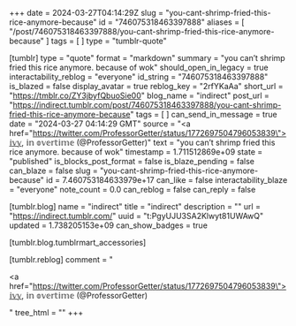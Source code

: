 +++
date = 2024-03-27T04:14:29Z
slug = "you-cant-shrimp-fried-this-rice-anymore-because"
id = "746075318463397888"
aliases = [ "/post/746075318463397888/you-cant-shrimp-fried-this-rice-anymore-because" ]
tags = [ ]
type = "tumblr-quote"

[tumblr]
type = "quote"
format = "markdown"
summary = "you can’t shrimp fried this rice anymore. because of wok"
should_open_in_legacy = true
interactability_reblog = "everyone"
id_string = "746075318463397888"
is_blazed = false
display_avatar = true
reblog_key = "2rfYKaAa"
short_url = "https://tmblr.co/ZY3jbyfQbuoSie00"
blog_name = "indirect"
post_url = "https://indirect.tumblr.com/post/746075318463397888/you-cant-shrimp-fried-this-rice-anymore-because"
tags = [ ]
can_send_in_message = true
date = "2024-03-27 04:14:29 GMT"
source = "<a href=\"https://twitter.com/ProfessorGetter/status/1772697504796053839\">𝕚𝕧𝕪, 𝕚𝕟 𝕠𝕧𝕖𝕣𝕥𝕚𝕞𝕖 (@ProfessorGetter)</a>"
text = "you can&rsquo;t shrimp fried this rice anymore. because of wok"
timestamp = 1.711512869e+09
state = "published"
is_blocks_post_format = false
is_blaze_pending = false
can_blaze = false
slug = "you-cant-shrimp-fried-this-rice-anymore-because"
id = 7.460753184633979e+17
can_like = false
interactability_blaze = "everyone"
note_count = 0.0
can_reblog = false
can_reply = false

[tumblr.blog]
name = "indirect"
title = "indirect"
description = ""
url = "https://indirect.tumblr.com/"
uuid = "t:PgyUJU3SA2Klwyt81UWAwQ"
updated = 1.738205153e+09
can_show_badges = true

[tumblr.blog.tumblrmart_accessories]

[tumblr.reblog]
comment = "<p><a href=\"https://twitter.com/ProfessorGetter/status/1772697504796053839\">𝕚𝕧𝕪, 𝕚𝕟 𝕠𝕧𝕖𝕣𝕥𝕚𝕞𝕖 (@ProfessorGetter)</a></p>"
tree_html = ""
+++
